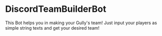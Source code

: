 # DiscordTeamBuilderBot
This Bot helps you in making your Gully's team! Just input your players as simple string texts and get your desired team!
